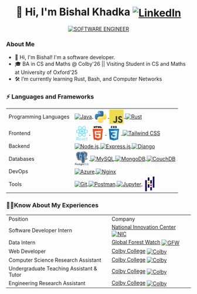 <h1 align="center">👋 Hi, I'm Bishal Khadka <a href="https://www.linkedin.com/in/khadka-bishal/"><img align="center" src="https://upload.wikimedia.org/wikipedia/commons/thumb/c/ca/LinkedIn_logo_initials.png/640px-LinkedIn_logo_initials.png" alt="LinkedIn" height="25" width="25" /></a> </h1> 

<p align = "center"> <a align="center" href="https://git.io/typing-svg"><img src="https://readme-typing-svg.herokuapp.com?font=Fira+Code&size=25&duration=2500&pause=350&width=300&lines=A+SOFTWARE+DEVELOPER" alt="SOFTWARE ENGINEER" /></a> </p>

### About Me

- 👋 Hi, I'm Bishal! I'm a software developer.
- 🎓 BA in CS and Maths @ Colby'26 || Visiting Student in CS and Maths at University of Oxford'25
- 🛠️ I’m currently learning Rust, Bash, and Computer Networks


### ⚡ Languages and Frameworks
<table>
  <tr>
    <td>Programming Languages</td>
    <td>
      <a href="https://www.java.com/en/" target="_blank" rel="noreferrer">
        <img align="center" src="https://1000logos.net/wp-content/uploads/2020/09/Java-Logo.png" alt="Java" width="70" height="40"/>
      </a>
      <a href="https://www.python.org" target="blank">
        <img align="center" src="https://raw.githubusercontent.com/devicons/devicon/master/icons/python/python-original.svg" alt="Python" height="40" width="40"/>
      </a>
      <a href="https://developer.mozilla.org/en-US/docs/Web/JavaScript" target="_blank" rel="noreferrer">
        <img align="center" src="https://raw.githubusercontent.com/devicons/devicon/master/icons/javascript/javascript-original.svg" alt="JavaScript" width="40" height="40"/>
      </a>
      <a href="https://www.rust-lang.org/" target="_blank" rel="noreferrer">
        <img align="center" src="https://rust-lang.org/logos/rust-logo-512x512.png" alt="Rust" width="40" height="40"/>
      </a>
    </td>
  </tr>
  
  <tr>
    <td>Frontend</td>
    <td>
      <a href="https://reactjs.org/" target="_blank" rel="noreferrer">
        <img align="center" src="https://raw.githubusercontent.com/devicons/devicon/master/icons/react/react-original-wordmark.svg" alt="React" width="40" height="40"/>
      </a>
      <a href="https://www.w3.org/html/" target="_blank" rel="noreferrer">
        <img align="center" src="https://raw.githubusercontent.com/devicons/devicon/master/icons/html5/html5-original-wordmark.svg" alt="HTML5" width="40" height="40"/>
      </a>
      <a href="https://www.w3schools.com/css/" target="_blank" rel="noreferrer">
        <img align="center" src="https://raw.githubusercontent.com/devicons/devicon/master/icons/css3/css3-original-wordmark.svg" alt="CSS3" width="40" height="40"/>
      </a>
      <a href="https://tailwindcss.com/" target="_blank" rel="noreferrer">
        <img align="center" src="https://www.vectorlogo.zone/logos/tailwindcss/tailwindcss-icon.svg" alt="Tailwind CSS" width="40" height="40"/>
      </a>
    </td>
  </tr>
  
  <tr>
    <td>Backend</td>
    <td>
      <a href="https://nodejs.org" target="_blank" rel="noreferrer">
        <img align="center" src="https://brandslogos.com/wp-content/uploads/thumbs/nodejs-logo-vector.svg" alt="Node.js" width="100" height="40"/>
      </a>
      <a href="https://expressjs.com" target="_blank" rel="noreferrer">
        <img align="center" src="https://upload.wikimedia.org/wikipedia/commons/6/64/Expressjs.png" alt="Express.js" width="120" height="40"/>
      </a>
      <a href="https://www.djangoproject.com/" target="_blank" rel="noreferrer">
        <img align="center" src="https://cdn.worldvectorlogo.com/logos/django.svg" alt="Django" width="40" height="40"/>
      </a>
    </td>
  </tr>
  
  <tr>
    <td>Databases</td>
    <td>
      <a href="https://www.postgresql.org" target="_blank" rel="noreferrer">
  <img align="center" src="https://raw.githubusercontent.com/devicons/devicon/master/icons/postgresql/postgresql-original-wordmark.svg" alt="PostgreSQL" width="40" height="40"/>
</a>
      <a href="https://www.mysql.com/" target="_blank" rel="noreferrer">
  <img align="center" src="https://www.mysql.com/common/logos/logo-mysql-170x115.png" alt="MySQL" width="120" height="40"/>
</a>
<a href="https://www.mongodb.com/" target="_blank" rel="noreferrer">
  <img align="center" src="https://upload.wikimedia.org/wikipedia/commons/thumb/9/93/MongoDB_Logo.svg/2560px-MongoDB_Logo.svg.png" alt="MongoDB" width="120" height="40"/>
</a>
<a href="https://couchdb.apache.org/" target="_blank" rel="noreferrer">
  <img align="center" src="https://cdn.icon-icons.com/icons2/2699/PNG/512/apache_couchdb_logo_icon_168621.png" alt="CouchDB" width="120" height="40"/>
</a>
    </td>
  </tr>
  
  <tr>
    <td>DevOps</td>
    <td>
      <a href="https://azure.microsoft.com/en-in/" target="_blank" rel="noreferrer">
        <img align="center" src="https://www.vectorlogo.zone/logos/microsoft_azure/microsoft_azure-icon.svg" alt="Azure" width="40" height="40"/>
      </a>
      <a href="https://www.nginx.com" target="_blank" rel="noreferrer">
        <img align="center" src="https://download.logo.wine/logo/Nginx/Nginx-Logo.wine.png" alt="Nginx" width="80" height="40"/>
      </a>
    </td>
  </tr>
  
  <tr>
    <td>Tools</td>
    <td>
      <a href="https://git-scm.com/" target="_blank" rel="noreferrer">
        <img align="center" src="https://git-scm.com/images/logos/downloads/Git-Icon-1788C.png" alt="Git" width="40" height="40"/>
      </a>
      <a href="https://postman.com" target="_blank" rel="noreferrer">
        <img align="center" src="https://www.vectorlogo.zone/logos/getpostman/getpostman-icon.svg" alt="Postman" width="40" height="40"/>
      </a>
      <a href="https://jupyter.org" target="_blank" rel="noreferrer">
        <img align="center" src="https://jupyter.org/assets/homepage/main-logo.svg" alt="Jupyter" width="40" height="40"/>
      </a>
      <a href="https://pandas.pydata.org/" target="_blank" rel="noreferrer">
        <img align="center" src="https://raw.githubusercontent.com/devicons/devicon/2ae2a900d2f041da66e950e4d48052658d850630/icons/pandas/pandas-original.svg" alt="Pandas" width="40" height="40"/>
      </a>
    </td>
  </tr>
</table>



### 🧑‍💻Know About My Experiences

<table>
  <tr>
    <td>Position</td>
    <td>Company</td>
  </tr>

  
  <tr>
    <td>Software Developer Intern</td>
    <td>
      <a href="https://nicnepal.org">National Innovation Center</a>
      <a href="https://nicnepal.org" target="_blank" rel="noreferrer">
        <img align="center" src="https://encrypted-tbn0.gstatic.com/images?q=tbn:ANd9GcQhHqzP-gRVgF2IiysYmyi-TEihKgAHhFYwag&s" alt="NIC" height="40" width="80" />
      </a>
    </td>
  </tr>
    <tr>
    <td>Data Intern</td>
    <td>
      <a href="https://www.globalforestwatch.org">Global Forest Watch</a>
      <a href="https://www.globalforestwatch.org" target="_blank" rel="noreferrer">
        <img align="center" src="https://content.globalforestwatch.org/wp-content/uploads/2020/06/Group-11@2x-1.png" alt="GFW" height="40" width="40" />
      </a>
    </td>
  </tr>
  <tr>
    <td>Web Developer</td>
    <td>
      <a href="https://www.colby.edu">Colby College</a>
      <a href="https://www.colby.edu" target="_blank" rel="noreferrer">
        <img align="center" src="https://upload.wikimedia.org/wikipedia/commons/thumb/3/35/Colby_college_maine_seal.svg/1200px-Colby_college_maine_seal.svg.png" alt="Colby" height="40" width="40" />
      </a>
    </td>
  </tr>
  <tr>
    <td>Computer Science Research Assistant</td>
    <td>
      <a href="https://www.colby.edu/research/">Colby College</a>
      <a href="https://www.colby.edu/research/" target="_blank" rel="noreferrer">
        <img align="center" src="https://upload.wikimedia.org/wikipedia/commons/thumb/3/35/Colby_college_maine_seal.svg/1200px-Colby_college_maine_seal.svg.png" alt="Colby" height="40" width="40" />
      </a>
    </td>
  </tr>
  
  <tr>
    <td>Undergraduate Teaching Assistant & Tutor</td>
    <td>
      <a href="https://www.colby.edu">Colby College</a>
      <a href="https://www.colby.edu" target="_blank" rel="noreferrer">
        <img align="center" src="https://upload.wikimedia.org/wikipedia/commons/thumb/3/35/Colby_college_maine_seal.svg/1200px-Colby_college_maine_seal.svg.png" alt="Colby" height="40" width="40" />
      </a>
    </td>
  </tr>
  
  <tr>
    <td>Engineering Research Assistant</td>
    <td>
      <a href="https://www.colby.edu/research/">Colby College</a>
      <a href="https://www.colby.edu/research/" target="_blank" rel="noreferrer">
        <img align="center" src="https://upload.wikimedia.org/wikipedia/commons/thumb/3/35/Colby_college_maine_seal.svg/1200px-Colby_college_maine_seal.svg.png" alt="Colby" height="40" width="40" />
      </a>
    </td>
  </tr>
</table>

